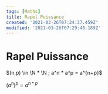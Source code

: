 ```yaml
---
tags: [Maths]
title: Rapel Puissance
created: '2021-03-26T07:24:37.459Z'
modified: '2021-03-26T07:29:48.189Z'
---
```


# Rapel Puissance

$(n,p) \in \N * \N ; a^n * a^p = a^{n+p}$

$(a^n)^p = a^{n*p}$
